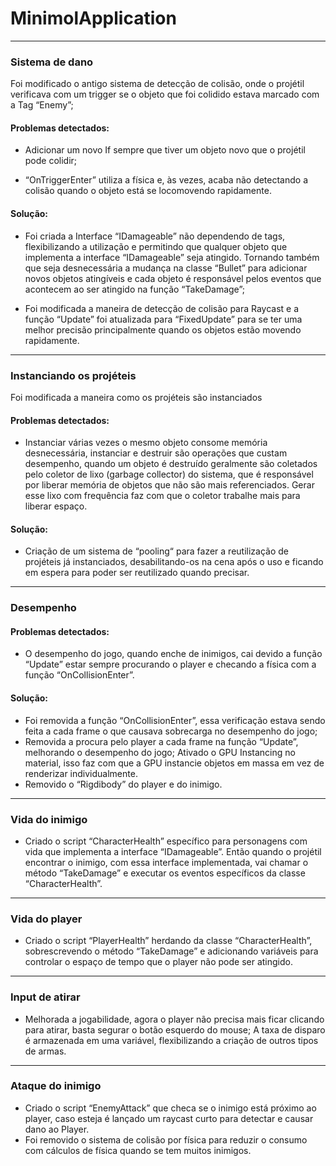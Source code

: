 # MinimolApplication
---
### __Sistema de dano__ 
Foi modificado o antigo sistema de detecção de colisão, onde o projétil verificava com um trigger se o objeto que foi colidido estava marcado com a Tag “Enemy”;

#### __Problemas detectados:__
- Adicionar um novo If sempre que tiver um objeto novo que o projétil pode colidir;

- “OnTriggerEnter” utiliza a física e, às vezes, acaba não detectando a colisão quando o objeto está se locomovendo rapidamente.

#### __Solução:__

- Foi criada a Interface “IDamageable” não dependendo de tags, flexibilizando a utilização e permitindo que qualquer objeto que implementa a interface “IDamageable” seja atingido. Tornando também que seja desnecessária a mudança na classe “Bullet” para adicionar novos objetos atingíveis e cada objeto é responsável pelos eventos que acontecem ao ser atingido na função “TakeDamage”;

- Foi modificada a maneira de detecção de colisão para Raycast e a função “Update” foi atualizada para “FixedUpdate” para se ter uma melhor precisão principalmente quando os objetos estão movendo rapidamente.
---
### __Instanciando os projéteis__
Foi modificada a maneira como os projéteis são instanciados
	
#### __Problemas detectados:__
- Instanciar várias vezes o mesmo objeto consome memória desnecessária, instanciar e destruir são operações que custam desempenho, quando um objeto é destruído geralmente são coletados pelo coletor de lixo (garbage collector) do sistema, que é responsável por liberar memória de objetos que não são mais referenciados. Gerar esse lixo com frequência faz com que o coletor trabalhe mais para liberar espaço.

#### __Solução:__
- Criação de um sistema de “pooling“ para fazer a reutilização de projéteis já instanciados, desabilitando-os na cena após o uso e ficando em espera para poder ser reutilizado quando precisar.
---

### __Desempenho__

#### __Problemas detectados:__
- O desempenho do jogo, quando enche de inimigos, cai devido a função “Update” estar sempre procurando o player e checando a física com a função “OnCollisionEnter”.

#### __Solução:__
- Foi removida a função “OnCollisionEnter”, essa verificação estava sendo feita a cada frame o que causava sobrecarga no desempenho do jogo;
- Removida a procura pelo player a cada frame na função “Update”, melhorando o desempenho do jogo;
Ativado o GPU Instancing no material, isso faz com que a GPU instancie objetos em massa em vez de renderizar individualmente.
- Removido o “Rigdibody” do player e do inimigo.
---
### __Vida do inimigo__
- Criado o script “CharacterHealth” específico para personagens com vida que implementa a interface “IDamageable”. Então quando o projétil encontrar o inimigo, com essa interface implementada, vai chamar o método “TakeDamage” e executar os eventos específicos da classe “CharacterHealth”.
---
### __Vida do player__
- Criado o script “PlayerHealth” herdando da classe “CharacterHealth”, sobrescrevendo o método “TakeDamage” e adicionando variáveis para controlar o espaço de tempo que o player não pode ser atingido.
---
### __Input de atirar__
- Melhorada a jogabilidade, agora o player não precisa mais ficar clicando para atirar, basta segurar o botão esquerdo do mouse;
A taxa de disparo é armazenada em uma variável, flexibilizando a criação de outros tipos de armas.
---
### __Ataque do inimigo__
- Criado o script “EnemyAttack” que checa se o inimigo está próximo ao player, caso esteja é lançado um raycast curto para detectar e causar dano ao Player.
- Foi removido o sistema de colisão por física para reduzir o consumo com cálculos de física quando se tem muitos inimigos.

